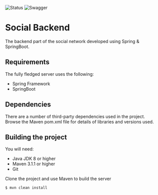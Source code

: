 ![Status](https://img.shields.io/endpoint?style=for-the-badge&url=https%3A%2F%2Fxpolr.space%2Fapi%2Fservice%2Fsocial%2Fshieldsio%2F)
![Swagger](https://img.shields.io/badge/-Swagger-%23Clojure?style=for-the-badge&logo=swagger&logoColor=white) 

# Social Backend
The backend part of the social network developed using Spring & SpringBoot.

## Requirements

The fully fledged server uses the following:

* Spring Framework
* SpringBoot

## Dependencies
There are a number of third-party dependencies used in the project. Browse the Maven pom.xml file for details of libraries and versions used.

## Building the project
You will need:

*	Java JDK 8 or higher
*	Maven 3.1.1 or higher
*	Git

Clone the project and use Maven to build the server

	$ mvn clean install

